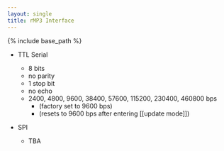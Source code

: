 ```yaml
---
layout: single
title: rMP3 Interface
---
```

{% include base_path %}

* TTL Serial
  * 8 bits
  * no parity
  * 1 stop bit
  * no echo
  * 2400, 4800, 9600, 38400, 57600, 115200, 230400, 460800 bps
    * (factory set to 9600 bps)
    * (resets to 9600 bps after entering [[update mode]])

* SPI
  * TBA